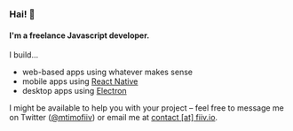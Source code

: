 ### Hai! 👋

#### I'm a freelance Javascript developer.

I build...

 - web-based apps using whatever makes sense
 - mobile apps using [React Native](https://reactnative.dev)
 - desktop apps using [Electron](https://www.electronjs.org)

I might be available to help you with your project – feel free to message me on Twitter ([@mtimofiiv](https://twitter.com/mtimofiiv)) or email me at [contact [at] fiiv.io](mailto:contact@fiiv.io).
